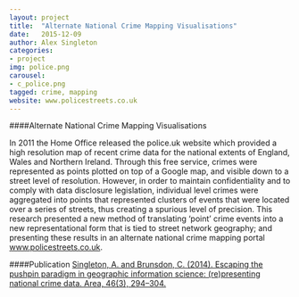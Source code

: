 ```yaml
---
layout: project
title:  "Alternate National Crime Mapping Visualisations"
date:   2015-12-09
author: Alex Singleton
categories:
- project
img: police.png
carousel:
- c_police.png
tagged: crime, mapping
website: www.policestreets.co.uk
---
```

####Alternate National Crime Mapping Visualisations

In 2011 the Home Office released the police.uk website which provided a high resolution map of recent crime data for the national extents of England, Wales and Northern Ireland. Through this free service, crimes were represented as points plotted on top of a Google map, and visible down to a street level of resolution. However, in order to maintain confidentiality and to comply with data disclosure legislation, individual level crimes were aggregated into points that represented clusters of events that were located over a series of streets, thus creating a spurious level of precision. This research presented a new method of translating ‘point’ crime events into a new representational form that is tied to street network geography; and presenting these results in an alternate national crime mapping portal www.policestreets.co.uk.

####Publication
[Singleton, A. and Brunsdon, C. (2014). Escaping the pushpin paradigm in geographic information science: (re)presenting national crime data. Area, 46(3), 294–304.](http://dx.doi.org/10.1111/area.12116)